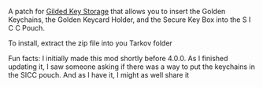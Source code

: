 A patch for [Gilded Key Storage](https://forge.sp-tarkov.com/mod/865/gilded-key-storage) that allows you to insert the Golden Keychains, the Golden Keycard Holder, and the Secure Key Box into the S I C C Pouch.

To install, extract the zip file into you Tarkov folder

Fun facts: I initially made this mod shortly before 4.0.0. 
As I finished updating it, I saw someone asking if there was a way to put the keychains in the SICC pouch.
And as I have it, I might as well share it
  
